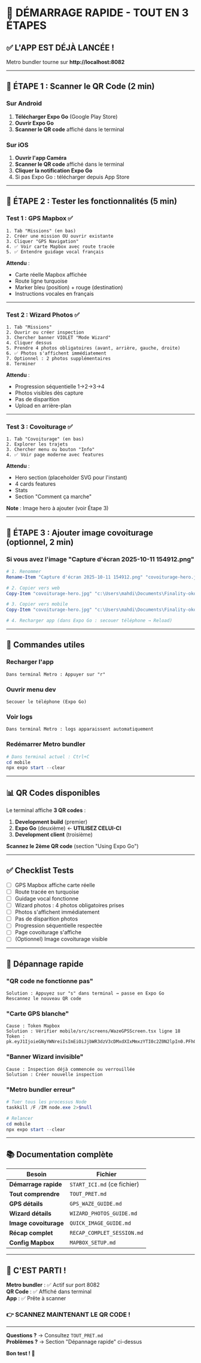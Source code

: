 # 🚀 DÉMARRAGE RAPIDE - TOUT EN 3 ÉTAPES

## ✅ L'APP EST DÉJÀ LANCÉE !

Metro bundler tourne sur **http://localhost:8082**

---

## 📱 ÉTAPE 1 : Scanner le QR Code (2 min)

### Sur Android
1. **Télécharger Expo Go** (Google Play Store)
2. **Ouvrir Expo Go**
3. **Scanner le QR code** affiché dans le terminal

### Sur iOS
1. **Ouvrir l'app Caméra**
2. **Scanner le QR code** affiché dans le terminal
3. **Cliquer la notification Expo Go**
4. Si pas Expo Go : télécharger depuis App Store

---

## 🧪 ÉTAPE 2 : Tester les fonctionnalités (5 min)

### Test 1 : GPS Mapbox ✅
```
1. Tab "Missions" (en bas)
2. Créer une mission OU ouvrir existante
3. Cliquer "GPS Navigation"
4. ✅ Voir carte Mapbox avec route tracée
5. ✅ Entendre guidage vocal français
```

**Attendu** :
- Carte réelle Mapbox affichée
- Route ligne turquoise
- Marker bleu (position) + rouge (destination)
- Instructions vocales en français

---

### Test 2 : Wizard Photos ✅
```
1. Tab "Missions"
2. Ouvrir ou créer inspection
3. Chercher banner VIOLET "Mode Wizard"
4. Cliquer dessus
5. Prendre 4 photos obligatoires (avant, arrière, gauche, droite)
6. ✅ Photos s'affichent immédiatement
7. Optionnel : 2 photos supplémentaires
8. Terminer
```

**Attendu** :
- Progression séquentielle 1→2→3→4
- Photos visibles dès capture
- Pas de disparition
- Upload en arrière-plan

---

### Test 3 : Covoiturage ✅
```
1. Tab "Covoiturage" (en bas)
2. Explorer les trajets
3. Chercher menu ou bouton "Info"
4. ✅ Voir page moderne avec features
```

**Attendu** :
- Hero section (placeholder SVG pour l'instant)
- 4 cards features
- Stats
- Section "Comment ça marche"

**Note** : Image hero à ajouter (voir Étape 3)

---

## 📸 ÉTAPE 3 : Ajouter image covoiturage (optionnel, 2 min)

### Si vous avez l'image "Capture d'écran 2025-10-11 154912.png"

```powershell
# 1. Renommer
Rename-Item "Capture d'écran 2025-10-11 154912.png" "covoiturage-hero.jpg"

# 2. Copier vers web
Copy-Item "covoiturage-hero.jpg" "c:\Users\mahdi\Documents\Finality-okok\src\assets\images\"

# 3. Copier vers mobile  
Copy-Item "covoiturage-hero.jpg" "c:\Users\mahdi\Documents\Finality-okok\mobile\assets\"

# 4. Recharger app (dans Expo Go : secouer téléphone → Reload)
```

---

## 🎯 Commandes utiles

### Recharger l'app
```
Dans terminal Metro : Appuyer sur "r"
```

### Ouvrir menu dev
```
Secouer le téléphone (Expo Go)
```

### Voir logs
```
Dans terminal Metro : logs apparaissent automatiquement
```

### Redémarrer Metro bundler
```powershell
# Dans terminal actuel : Ctrl+C
cd mobile
npx expo start --clear
```

---

## 📊 QR Codes disponibles

Le terminal affiche **3 QR codes** :
1. **Development build** (premier)
2. **Expo Go** (deuxième) ← **UTILISEZ CELUI-CI**
3. **Development client** (troisième)

**Scannez le 2ème QR code** (section "Using Expo Go")

---

## ✅ Checklist Tests

- [ ] GPS Mapbox affiche carte réelle
- [ ] Route tracée en turquoise
- [ ] Guidage vocal fonctionne
- [ ] Wizard photos : 4 photos obligatoires prises
- [ ] Photos s'affichent immédiatement
- [ ] Pas de disparition photos
- [ ] Progression séquentielle respectée
- [ ] Page covoiturage s'affiche
- [ ] (Optionnel) Image covoiturage visible

---

## 🐛 Dépannage rapide

### "QR code ne fonctionne pas"
```
Solution : Appuyez sur "s" dans terminal → passe en Expo Go
Rescannez le nouveau QR code
```

### "Carte GPS blanche"
```
Cause : Token Mapbox
Solution : Vérifier mobile/src/screens/WazeGPSScreen.tsx ligne 18
Token : pk.eyJ1IjoieGNyYWNreiIsImEiOiJjbWR3dzV3cDMxdXIxMmxzYTI0c2Z0N2lpIn0.PFh0zoPCQK9UueLrLKWd0w
```

### "Banner Wizard invisible"
```
Cause : Inspection déjà commencée ou verrouillée
Solution : Créer nouvelle inspection
```

### "Metro bundler erreur"
```powershell
# Tuer tous les processus Node
taskkill /F /IM node.exe 2>$null

# Relancer
cd mobile
npx expo start --clear
```

---

## 📚 Documentation complète

| Besoin | Fichier |
|--------|---------|
| **Démarrage rapide** | `START_ICI.md` (ce fichier) |
| **Tout comprendre** | `TOUT_PRET.md` |
| **GPS détails** | `GPS_WAZE_GUIDE.md` |
| **Wizard détails** | `WIZARD_PHOTOS_GUIDE.md` |
| **Image covoiturage** | `QUICK_IMAGE_GUIDE.md` |
| **Récap complet** | `RECAP_COMPLET_SESSION.md` |
| **Config Mapbox** | `MAPBOX_SETUP.md` |

---

## 🎉 C'EST PARTI !

**Metro bundler** : ✅ Actif sur port 8082  
**QR Code** : ✅ Affiché dans terminal  
**App** : ✅ Prête à scanner

### 👉 SCANNEZ MAINTENANT LE QR CODE !

---

**Questions ?** → Consultez `TOUT_PRET.md`  
**Problèmes ?** → Section "Dépannage rapide" ci-dessus

**Bon test ! 🚀**
